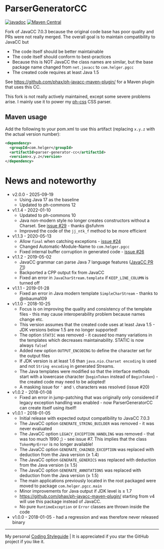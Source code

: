 # ParserGeneratorCC

[![javadoc](https://javadoc.io/badge2/com.helger/parser-generator-cc/javadoc.svg)](https://javadoc.io/doc/com.helger/parser-generator-cc)
[![Maven Central](https://maven-badges.herokuapp.com/maven-central/com.helger/parser-generator-cc/badge.svg)](https://maven-badges.herokuapp.com/maven-central/com.helger/parser-generator-cc) 

Fork of JavaCC 7.0.3 because the original code base has poor quality and PRs were not really merged.
The overall goal is to maintain compatibility to JavaCC but
* The code itself should be better maintainable
* The code itself should conform to best-practices
* Because this is NOT JavaCC the class names are similar, but the base package name changed from `net.javacc` to `com.helger.pgcc`
* The created code requires at least Java 1.5  

See https://github.com/phax/ph-javacc-maven-plugin/ for a Maven plugin that uses this CC.

This fork is not really actively maintained, except some severe problems arise.
I mainly use it to power my [ph-css](https://github.com/phax/ph-css) CSS parser.

## Maven usage

Add the following to your pom.xml to use this artifact (replacing `x.y.z` with the actual version number):

```xml
<dependency>
  <groupId>com.helger</groupId>
  <artifactId>parser-generator-cc</artifactId>
  <version>x.y.z</version>
</dependency>
```

# News and noteworthy

* v2.0.0 - 2025-09-19
    * Using Java 17 as the baseline
    * Updated to ph-commons 12
* v1.1.4 - 2022-01-10
    * Updated to ph-commons 10
    * Java non-modern style no longer creates constructors without a Charset. See [issue #29](https://github.com/phax/ParserGeneratorCC/issues/29) - thanks @sfuhrm
    * Improved the code of the `jj_ntk_f` method to be more efficient
* v1.1.3 - 2020-05-13
    * Allow `final` when catching exceptions - [issue #24](https://github.com/phax/ParserGeneratorCC/issues/24)
    * Changed Automatic-Module-Name to `com.helger.pgcc`
    * Fixed internal buffer corruption in generated code - [issue #26](https://github.com/phax/ParserGeneratorCC/issues/26)
* v1.1.2 - 2019-05-02
    * JavaCC grammar can parse Java 7 language features ([JavaCC PR 71](https://github.com/javacc/javacc/pull/71))
    * Backported a CPP output fix from JavaCC
    * Fixed an error in `JavaCharStream.template` if `KEEP_LINE_COLUMN` is turned off
* v1.1.1 - 2019-01-28
    * Fixed an error in Java modern template `SimpleCharStream` - thanks to @nbauma109
* v1.1.0 - 2018-10-25
    * Focus is on improving the quality and consistency of the template files - this may cause interoperability problem because names change etc.
    * This version assumes that the created code uses at least Java 1.5 - JDK versions below 1.5 are no longer supported!
    * The option `STATIC` was removed - it caused too many variations in the templates which decreases maintainability. STATIC is now always `false`!
    * Added new option `OUTPUT_ENCODING` to define the character set for the output files
    * If JDK version is at least 1.6 than `java.nio.Charset encoding` is used and not `String encoding` in generated Streams.
    * The Java templates were modified so that the interface methods start with a lowercase character (`beginToken` instead of `BeginToken`) - the created code may need to be adopted!
    * A masking issue for `'` and `\` characters was resolved (issue #20) 
* v1.0.2 - 2018-01-08
    * Fixed an error in jump-patching that was originally only considered if legacy exception handling was enabled - now ParserGeneratorCC can create itself using itself!
* v1.0.1 - 2018-01-05
    * Initial release with expected output compatibility to JavaCC 7.0.3
    * The JavaCC option `GENERATE_STRING_BUILDER` was removed - it was never evaluated
    * The JavaCC option `LEGACY_EXCEPTION_HANDLING` was removed - that was too much 1990 ;) - see issue #7. This implies that the class `TokenMgrError` is no longer available!
    * The JavaCC option `GENERATE_CHAINED_EXCEPTION` was replaced with deduction from the Java version (&ge; 1.4)
    * The JavaCC option `GENERATE_GENERICS` was replaced with deduction from the Java version (&ge; 1.5)
    * The JavaCC option `GENERATE_ANNOTATIONS` was replaced with deduction from the Java version (&ge; 1.5)
    * The main applications previously located in the root packaged were moved to package `com.helger.pgcc.main`
    * Minor improvements for Java output if JDK level is &ge; 1.7
    * https://github.com/phax/ph-javacc-maven-plugin/ starting from v4 will use this package instead of JavaCC.
    * No pure `RuntimeException` or `Error` classes are thrown inside the code
* v1.0.0 - 2018-01-05 - had a regression and was therefore never released binary

---

My personal [Coding Styleguide](https://github.com/phax/meta/blob/master/CodingStyleguide.md) |
It is appreciated if you star the GitHub project if you like it.